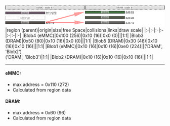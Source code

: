 ![memory map diagram](example_two_maps_diagram.png)
|region (parent)|origin|size|free Space|collisions|links|draw scale|
|:-|:-|:-|:-|:-|:-|:-|
|<span style='color:(51, 27, 48)'>Blob4 (eMMC)</span>|0x100 (256)|0x10 (16)|0x0 (0)|||1:1|
|<span style='color:(4, 66, 2)'>Blob3 (DRAM)</span>|0x50 (80)|0x10 (16)|0x0 (0)|||1:1|
|<span style='color:(21, 30, 12)'>Blob5 (DRAM)</span>|0x30 (48)|0x10 (16)|0x10 (16)|||1:1|
|<span style='color:(26, 18, 14)'>Blob1 (eMMC)</span>|0x10 (16)|0x10 (16)|0xe0 (224)||('DRAM', 'Blob2')<BR>('DRAM', 'Blob3')|1:1|
|<span style='color:(45, 44, 42)'>Blob2 (DRAM)</span>|0x10 (16)|0x10 (16)|0x10 (16)|||1:1|

---
#### eMMC:
- max address = 0x110 (272)
- Calculated from region data
#### DRAM:
- max address = 0x60 (96)
- Calculated from region data
